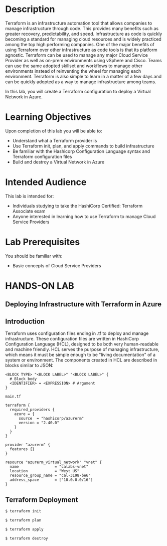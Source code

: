 # Description

Terraform is an infrastructure automation tool that allows companies to manage infrastructure through code. This provides many benefits such as greater recovery, predictability, and speed. Infrastructure as code is quickly becoming a standard for managing cloud resources and is widely practiced among the top high performing companies. One of the major benefits of using Terraform over other infrastructure as code tools is that its platform agnostic. Terraform can be used to manage any major Cloud Service Provider as well as on-prem environments using vSphere and Cisco. Teams can use the same adopted skillset and workflows to manage other environments instead of reinventing the wheel for managing each environment. Terraform is also simple to learn in a matter of a few days and can be quickly adopted as a way to manage infrastructure among teams.

In this lab, you will create a Terraform configuration to deploy a Virtual Network in Azure.

# Learning Objectives

Upon completion of this lab you will be able to:

- Understand what a Terraform provider is
- Use Terraform init, plan, and apply commands to build infrastructure
- Be familiar with the Hashicorp Configuration Language syntax and Terraform configuration files
- Build and destroy a Virtual Network in Azure

# Intended Audience
This lab is intended for:

- Individuals studying to take the HashiCorp Certified: Terraform Associate exam
- Anyone interested in learning how to use Terraform to manage Cloud Service Providers

# Lab Prerequisites
You should be familiar with:

- Basic concepts of Cloud Service Providers

# HANDS-ON LAB
## Deploying Infrastructure with Terraform in Azure

## Introduction
Terraform uses configuration files ending in .tf to deploy and manage infrastructure. These configuration files are written in HashiCorp Configuration Language (HCL), designed to be both very human-readable and machine friendly. HCL serves the purpose of managing infrastructure, which means it must be simple enough to be "living documentation" of a system or environment. The  components created  in  HCL are described in blocks similar to JSON:

```hcl
<BLOCK TYPE> "<BLOCK LABEL>" "<BLOCK LABEL>" {
  # Block body
  <IDENTIFIER> = <EXPRESSION> # Argument
}
```

```main.tf```

```hcl
terraform {
  required_providers {
    azure = {
      source  = "hashicorp/azurerm"
      version = "2.40.0"
    }
  }
}

provider "azurerm" {
  features {}
}

resource "azurerm_virtual_network" "vnet" {
  name                = "calabs-vnet"
  location            = "West US"
  resource_group_name = "cal-3198-be6"
  address_space       = ["10.0.0.0/16"]
}
```

## Terraform Deployment

```bash
$ terraform init

$ terraform plan

$ terraform apply

$ terraform destroy
```
